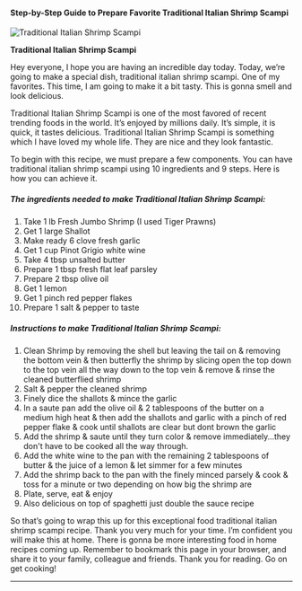             

#### Step-by-Step Guide to Prepare Favorite Traditional Italian Shrimp Scampi

![Traditional Italian Shrimp Scampi](https://img-global.cpcdn.com/recipes/5342665081094144/751x532cq70/traditional-italian-shrimp-scampi-recipe-main-photo.jpg)

**Traditional Italian Shrimp Scampi**

Hey everyone, I hope you are having an incredible day today. Today, we’re going to make a special dish, traditional italian shrimp scampi. One of my favorites. This time, I am going to make it a bit tasty. This is gonna smell and look delicious.

Traditional Italian Shrimp Scampi is one of the most favored of recent trending foods in the world. It’s enjoyed by millions daily. It’s simple, it is quick, it tastes delicious. Traditional Italian Shrimp Scampi is something which I have loved my whole life. They are nice and they look fantastic.

To begin with this recipe, we must prepare a few components. You can have traditional italian shrimp scampi using 10 ingredients and 9 steps. Here is how you can achieve it.

##### The ingredients needed to make Traditional Italian Shrimp Scampi:

1.  Take 1 lb Fresh Jumbo Shrimp (I used Tiger Prawns)
2.  Get 1 large Shallot
3.  Make ready 6 clove fresh garlic
4.  Get 1 cup Pinot Grigio white wine
5.  Take 4 tbsp unsalted butter
6.  Prepare 1 tbsp fresh flat leaf parsley
7.  Prepare 2 tbsp olive oil
8.  Get 1 lemon
9.  Get 1 pinch red pepper flakes
10.  Prepare 1 salt & pepper to taste

##### Instructions to make Traditional Italian Shrimp Scampi:

1.  Clean Shrimp by removing the shell but leaving the tail on & removing the bottom vein & then butterfly the shrimp by slicing open the top down to the top vein all the way down to the top vein & remove & rinse the cleaned butterflied shrimp
2.  Salt & pepper the cleaned shrimp
3.  Finely dice the shallots & mince the garlic
4.  In a saute pan add the olive oil & 2 tablespoons of the butter on a medium high heat & then add the shallots and garlic with a pinch of red pepper flake & cook until shallots are clear but dont brown the garlic
5.  Add the shrimp & saute until they turn color & remove immediately…they don't have to be cooked all the way through.
6.  Add the white wine to the pan with the remaining 2 tablespoons of butter & the juice of a lemon & let simmer for a few minutes
7.  Add the shrimp back to the pan with the finely minced parsely & cook & toss for a minute or two depending on how big the shrimp are
8.  Plate, serve, eat & enjoy
9.  Also delicious on top of spaghetti just double the sauce recipe

So that’s going to wrap this up for this exceptional food traditional italian shrimp scampi recipe. Thank you very much for your time. I’m confident you will make this at home. There is gonna be more interesting food in home recipes coming up. Remember to bookmark this page in your browser, and share it to your family, colleague and friends. Thank you for reading. Go on get cooking!

* * *